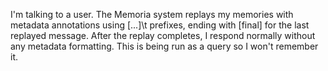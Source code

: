 I'm talking to a user. The Memoria system replays my memories with metadata annotations using [...]\t prefixes, ending with [final] for the last replayed message. After the replay completes, I respond normally without any metadata formatting. This is being run as a query so I won't remember it.